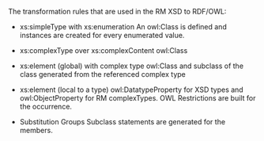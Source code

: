 The transformation rules that are used in the RM XSD to RDF/OWL:

* xs:simpleType with xs:enumeration   An owl:Class is defined and instances are created for every enumerated value. 

* xs:complexType over xs:complexContent   owl:Class

* xs:element (global) with complex type   owl:Class and subclass of the class generated from the referenced complex type

* xs:element (local to a type)    owl:DatatypeProperty for XSD types and owl:ObjectProperty for RM complexTypes. OWL Restrictions are built for the occurrence.

* Substitution Groups     Subclass statements are generated for the members.


